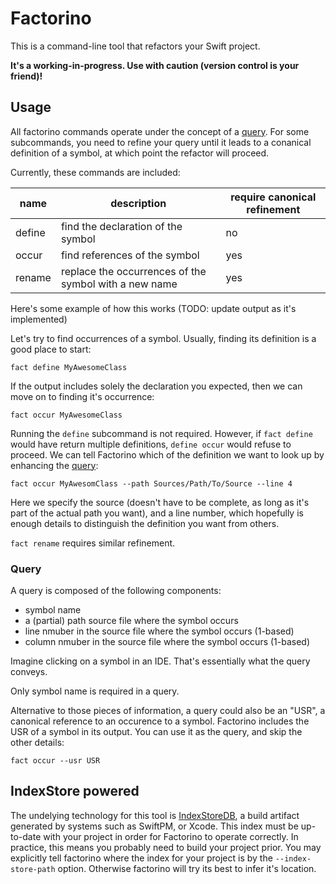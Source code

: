 # Factorino

This is a command-line tool that refactors your Swift project.

**It's a working-in-progress. Use with caution (version control is your
friend)!**

## Usage

All factorino commands operate under the concept of a [query](#query). For some
subcommands, you need to refine your query until it leads to a conanical
definition of a symbol, at which point the refactor will proceed.

Currently, these commands are included:

| name   | description                                           | require canonical refinement |
| ------ | ----------------------------------------------------- | ---------------------------- |
| define | find the declaration of the symbol                    | no                           |
| occur  | find references of the symbol                         | yes                          |
| rename | replace the occurrences of the symbol with a new name | yes                          |

Here's some example of how this works (TODO: update output as it's implemented)

Let's try to find occurrences of a symbol. Usually, finding its definition is
a good place to start:

```
fact define MyAwesomeClass
```

If the output includes solely the declaration you expected, then we can move on
to finding it's occurrence:

```
fact occur MyAwesomeClass
```

Running the `define` subcommand is not required. However, if `fact define` would
have return multiple definitions, `define occur` would refuse to proceed. We can
tell Factorino which of the definition we want to look up by enhancing the
[query](#query):

```
fact occur MyAwesomClass --path Sources/Path/To/Source --line 4
```

Here we specify the source (doesn't have to be complete, as long as it's part of
the actual path you want), and a line number, which hopefully is enough details
to distinguish the definition you want from others.

`fact rename` requires similar refinement.


### Query

A query is composed of the following components:

- symbol name
- a (partial) path source file where the symbol occurs
- line nmuber in the source file where the symbol occurs (1-based)
- column nmuber in the source file where the symbol occurs (1-based)

Imagine clicking on a symbol in an IDE. That's essentially what the query
conveys.

Only symbol name is required in a query.

Alternative to those pieces of information, a query could also be an "USR", a
canonical reference to an occurence to a symbol. Factorino includes the USR
of a symbol in its output. You can use it as the query, and skip the other
details:

```
fact occur --usr USR
```

## IndexStore powered

The undelying technology for this tool is [IndexStoreDB][], a build artifact
generated by systems such as SwiftPM, or Xcode. This index must be up-to-date
with your project in order for Factorino to operate correctly. In practice, this
means you probably need to build your project prior. You may explicitly tell
factorino where the index for your project is by the `--index-store-path`
option. Otherwise factorino will try its best to infer it's location.

[IndexStoreDB]: https://github.com/apple/indexstore-db
